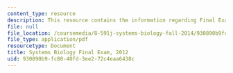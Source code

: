 ```yaml
---
content_type: resource
description: This resource contains the information regarding Final Exam, 2012 .
file: null
file_location: /coursemedia/8-591j-systems-biology-fall-2014/930890b9fc8040fd3ee272c4eaa6438c_MIT8_591JF14_FinalExam_2012.pdf
file_type: application/pdf
resourcetype: Document
title: Systems Biology Final Exam, 2012
uid: 930890b9-fc80-40fd-3ee2-72c4eaa6438c
---
```

